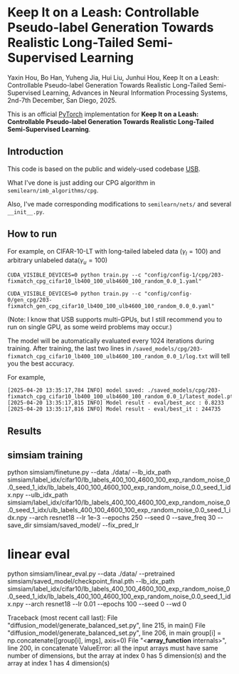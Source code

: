 # Keep It on a Leash: Controllable Pseudo-label Generation Towards Realistic Long-Tailed Semi-Supervised Learning
Yaxin Hou, Bo Han, Yuheng Jia, Hui Liu, Junhui Hou, Keep It on a Leash: Controllable Pseudo-label Generation Towards Realistic Long-Tailed Semi-Supervised Learning, Advances in Neural Information Processing Systems, 2nd-7th December, San Diego, 2025.

This is an official [PyTorch](http://pytorch.org) implementation for **Keep It on a Leash: Controllable Pseudo-label Generation Towards Realistic Long-Tailed Semi-Supervised Learning**.

## Introduction
This code is based on the public and widely-used codebase [USB](https://github.com/microsoft/Semi-supervised-learning).

What I've done is just adding our CPG algorithm in `semilearn/imb_algorithms/cpg`.

Also, I've made corresponding modifications to `semilearn/nets/` and several `__init__.py`.

## How to run
For example, on CIFAR-10-LT with long-tailed labeled data ($\gamma_l=100$) and arbitrary unlabeled data($\gamma_u=100$)

```
CUDA_VISIBLE_DEVICES=0 python train.py --c "config/config-1/cpg/203-fixmatch_cpg_cifar10_lb400_100_ulb4600_100_random_0.0_1.yaml"
```

```
CUDA_VISIBLE_DEVICES=0 python train.py --c "config/config-0/gen_cpg/203-fixmatch_gen_cpg_cifar10_lb400_100_ulb4600_100_random_0.0_0.yaml"
```

(Note: I know that USB supports multi-GPUs, but I still recommend you to run on single GPU, as some weird problems may occur.)

The model will be automatically evaluated every 1024 iterations during training. After training, the last two lines in `/saved_models/cpg/203-fixmatch_cpg_cifar10_lb400_100_ulb4600_100_random_0.0_1/log.txt` will tell you the best accuracy. 

For example,
```
[2025-04-20 13:35:17,784 INFO] model saved: ./saved_models/cpg/203-fixmatch_cpg_cifar10_lb400_100_ulb4600_100_random_0.0_1/latest_model.pth
[2025-04-20 13:35:17,815 INFO] Model result - eval/best_acc : 0.8233
[2025-04-20 13:35:17,816 INFO] Model result - eval/best_it : 244735
```

## Results

## simsiam training
python simsiam/finetune.py --data ./data/ --lb_idx_path simsiam/label_idx/cifar10/lb_labels_400_100_4600_100_exp_random_noise_0.0_seed_1_idx/lb_labels_400_100_4600_100_exp_random_noise_0.0_seed_1_idx.npy --ulb_idx_path simsiam/label_idx/cifar10/lb_labels_400_100_4600_100_exp_random_noise_0.0_seed_1_idx/ulb_labels_400_100_4600_100_exp_random_noise_0.0_seed_1_idx.npy --arch resnet18 --lr 1e-3 --epochs 250 --seed 0 --save_freq 30 --save_dir simsiam/saved_model/ --fix_pred_lr

# linear eval
python simsiam/linear_eval.py --data ./data/ --pretrained simsiam/saved_model/checkpoint_final.pth --lb_idx_path simsiam/label_idx/cifar10/lb_labels_400_100_4600_100_exp_random_noise_0.0_seed_1_idx/lb_labels_400_100_4600_100_exp_random_noise_0.0_seed_1_idx.npy --arch resnet18 --lr 0.01 --epochs 100 --seed 0 --wd 0

Traceback (most recent call last):
  File "diffusion_model/generate_balanced_set.py", line 215, in <module>
    main()
  File "diffusion_model/generate_balanced_set.py", line 206, in main
    group[i] = np.concatenate([group[i], imgs], axis=0)
  File "<__array_function__ internals>", line 200, in concatenate
ValueError: all the input arrays must have same number of dimensions, but the array at index 0 has 5 dimension(s) and the array at index 1 has 4 dimension(s)
